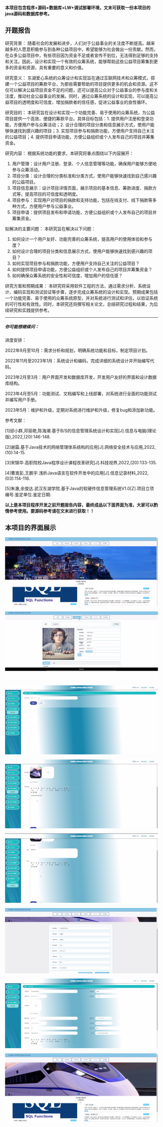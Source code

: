 ****本项目包含程序+源码+数据库+LW+调试部署环境，文末可获取一份本项目的java源码和数据库参考。****

## ******开题报告******

研究背景：
随着社会的发展和进步，人们对于公益事业的关注度不断提高。越来越多的人愿意积极参与到各种公益项目中，希望能够为社会做出一份贡献。然而，在众多公益项目中，有些项目因为资金不足或者宣传不到位，无法得到足够的支持和关注。因此，设计和实现一个有效的众筹系统，能够帮助这些公益项目筹集到更多的资金和资源，具有重要的意义和价值。

研究意义：
东湖爱心系统的众筹设计和实现旨在通过互联网技术和众筹模式，搭建一个公益项目的筹款平台，为那些需要帮助的项目提供更多的机会和资源。这不仅可以解决公益项目资金不足的问题，还可以提高公众对于公益事业的参与度和关注度，推动社会公益事业的发展。同时，通过众筹系统的设计和实现，可以提高公益项目的透明度和可信度，增加捐款者的信任感，促进公益事业的良性循环。

研究目的： 本研究旨在设计和实现一个功能完善、易于使用的众筹系统，为公益项目提供一个高效、便捷的筹款平台。具体目标包括：1.
提供用户注册和登录功能，方便用户参与众筹活动；2. 设计合理的项目分类和信息展示方式，使用户能够快速找到感兴趣的项目；3.
实现项目参与和捐款功能，方便用户支持自己关注的公益项目；4. 提供项目申请功能，方便公益组织或个人发布自己的项目并筹集资金。

研究内容： 根据系统功能的要求，本研究将重点围绕以下内容展开：

  1. 用户管理：设计用户注册、登录、个人信息管理等功能，确保用户能够方便地参与众筹活动。
  2. 项目分类：设计合理的分类标准和分类方式，使用户能够快速找到自己感兴趣的公益项目。
  3. 项目信息展示：设计项目详情页面，展示项目的基本信息、筹款进度、捐款方式等，提高项目的可信度和透明度。
  4. 项目参与：实现用户对项目的捐款和支持功能，包括在线支付、线下捐款等多种方式，方便用户参与公益事业。
  5. 项目申请：提供项目发布和申请功能，方便公益组织或个人发布自己的项目并筹集资金。

拟解决的主要问题： 本研究旨在解决以下问题：

  1. 如何设计一个用户友好、功能完善的众筹系统，提高用户的使用体验和参与度？
  2. 如何设计合理的项目分类和信息展示方式，使用户能够快速找到感兴趣的项目？
  3. 如何实现项目参与和捐款功能，方便用户支持自己关注的公益项目？
  4. 如何提供项目申请功能，方便公益组织或个人发布自己的项目并筹集资金？
  5. 如何确保众筹系统的安全性和可信度，增加用户的信任感？

研究方案和预期成果：
本研究将采用软件工程的方法，通过需求分析、系统设计、编码实现和测试验证等步骤，逐步完成众筹系统的设计和实现。预期成果包括一个功能完善、易于使用的众筹系统原型，并对系统进行测试和评估，以验证系统的可行性和有效性。同时，本研究还将撰写相关论文，总结研究过程和结果，为后续研究和实践提供参考。

* * *

##### 你可能想继续问：

进度安排：

2022年9月至10月：需求分析和规划，明确系统功能和目标，制定项目计划。

2022年11月至2023年1月：系统设计和编码，完成详细的系统设计并开始编写代码。

2023年2月至3月：用户界面开发和数据库开发，开发用户友好的界面和设计数据库结构。

2023年4月至5月：功能测试、文档编写和上线部署，对系统进行全面的功能测试并编写用户手册。

2023年5月：维护和升级，定期对系统进行维护和升级，修复bug和添加新功能。

参考文献：

[1]邱小群,邓丽艳,陈海潮.基于B/S的信息管理系统设计和实现[J].信息与电脑(理论版),2022,(20):146-148.

[2]谢霜.基于Java技术的网络管理体系结构的应用[J].网络安全技术与应用,2022,(10):14-15.

[3]宋锦华.高职院校Java程序设计课程改革研究[J].科技视界,2022,(20):133-135.

[4]曹嵩彭,王鹏宇.浅析Java语言在软件开发中的应用[J].信息记录材料,2022,(03):114-116.

[5]朱澈,余俊达.武汉东湖学院.基于Java的软硬件信息管理系统V1.0[Z].项目立项编号.鉴定单位.鉴定日期:

****以上是本项目程序开发之前开题报告内容，最终成品以下面界面为准，大家可以酌情参考使用。要源码参考请在文末进行获取！！****

## ******本项目的界面展示******

![](./res/db7c0ac9b2ae4091a793e677de996725.png)

![](./res/e6efe2a089024e6596f1922456256020.png)

![](./res/495a2f0c33b54b5997d0b3dff7d2a8d3.png)

![](./res/b91639b6ac0f49d1af4a6fa6ba942301.png)

![](./res/fc512af3a5ad490987458f4ac139b0b4.png)

![](./res/eff06f6bd5ef45f3b2af60e261223bd7.png)

![](./res/aea6abda31544f859d3db8bbec4b31f1.png)

![](./res/8869b38336f94e4c8bf2bfeebfb416c5.png)

